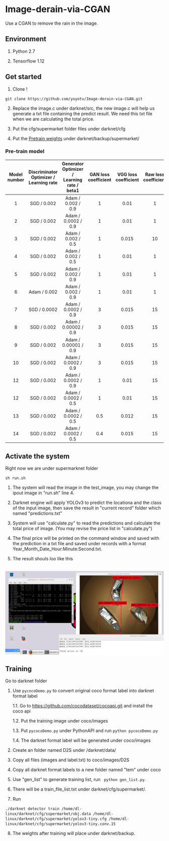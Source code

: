 # Image-derain-via-CGAN
Use a CGAN to remove the rain in the image.

## Environment

1. Python 2.7

2. Tensorflow 1.12

## Get started

1. Clone !
```
git clone https://github.com/yoyotv/Image-derain-via-CGAN.git
```

2. Replace the image.c under darknet/src, the new image.c will help us generate a txt file containing the predict result. We need this txt file when we are calculating the total price. 

3. Put the cfg/supermarket folder files  under darknet/cfg

4. Put the [Pretrain weights](https://drive.google.com/open?id=1vOuW_z4SHUWJDOcIcXVpYHogKqh7j7ou) under darknet/backup/supermarket/

### Pre-train model
| Model number | Discriminator Optimizer / Learning rate | Generator Optimizer / Learning rate / beta1 | GAN loss coefficient | VGG loss coefficient | Raw loss coefficient | label switch frequency |
|:-:|:-:|:-:|:-:|:-:|:-:|:-:|
|1| SGD / 0.002 | Adam / 0.002 / 0.9 | 1 | 0.01 | 1 | 10 |
|2| SGD / 0.002 | Adam / 0.0002 / 0.9 | 1 | 0.01 | 1 | 10 |
|3| SGD / 0.002 | Adam / 0.002 / 0.5 | 1 | 0.015 | 10 | 10 |
|4| SGD / 0.002 | Adam / 0.002 / 0.5 | 1 | 0.01 | 1 | 10 |
|5| SGD / 0.002 | Adam / 0.002 / 0.9 | 1 | 0.01 | 1 | NO |
|6| Adam / 0.002 | Adam / 0.002 / 0.9 | 1 | 0.01 | 1 | NO |
|7| SGD / 0.0002 | Adam / 0.0002 / 0.9 | 3 | 0.015 | 15 | 20 |
|8| SGD / 0.002 | Adam / 0.00002 / 0.9 | 3 | 0.015 | 15 | 20 |
|9| SGD / 0.002 | Adam / 0.00001 / 0.9 | 3 | 0.015 | 15 | 20 |
|10| SGD / 0.002 | Adam / 0.0002 / 0.9 | 3 | 0.015 | 15 | 20 |
|12| SGD / 0.002 | Adam / 0.0002 / 0.9 | 1 | 0.01 | 15 | 5 |
|12| SGD / 0.002 | Adam / 0.0002 / 0.5 | 1 | 0.01 | 15 | 5 |
|13| SGD / 0.002 | Adam / 0.0002 / 0.5 | 0.5 | 0.012 | 15 | 5 |
|14| SGD / 0.002 | Adam / 0.0002 / 0.5 | 0.4 | 0.015 | 15 | 5 |




## Activate the system

Right now we are under supermarknet folder

```
sh run.sh
```
1. The system will read the image in the test_image, you may change the ipout image in "run.sh" line 4.

2. Darknet engine will apply YOLOv3 to predict the locationa and the class of the input image, then save the result in "current record" folder which named "predictions.txt"

3. System will use "calculate.py" to read the predictions and calculate the total price of image. (You may revise the price list in "calculate.py")

4. The final price will be printed on the command window and saved with the prediction in a txt file and saved under records with a format Year_Month_Date_Hour:Minute:Second.txt.

5. The result shouls loo like this

   <img src="https://raw.githubusercontent.com/yoyotv/YOLO-project/master/supermarket_checkout_system/demo.png" >

## Training 

Go to darknet folder

1. Use `pycocoDemo.py` to convert original coco format label into darknet format label 

    1.1. Go to https://github.com/cocodataset/cocoapi.git and install the coco api
  
    1.2. Put the training image under coco/images
  
    1.3. Put `pycocoDemo.py` under PythonAPI and run `python pycocoDemo.py`
  
    1.4. The darknet format label will be generated under coco/images

2. Create an folder named D2S under /darknet/data/

3. Copy all files (images and label.txt) to coco/images/D2S

4. Copy all darknet format labels to a new folder named "tem" under coco

5. Use "gen_list" to generate training list, run ``` python gen_list.py```.

6. There will be a train_file_list.txt under darknet/cfg/supermarket/.

7. Run

```
./darknet detector train /home/dl-linux/darknet/cfg/supermarket/obj.data /home/dl-linux/darknet/cfg/supermarket/yolov3-tiny.cfg /home/dl-linux/darknet/cfg/supermarket/yolov3-tiny.conv.15
```

8. The weights after training will place under darknet/backup.


